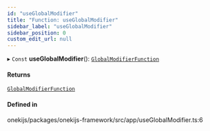 ```yaml
---
id: "useGlobalModifier"
title: "Function: useGlobalModifier"
sidebar_label: "useGlobalModifier"
sidebar_position: 0
custom_edit_url: null
---
```


▸ `Const` **useGlobalModifier**(): [`GlobalModifierFunction`](../types/GlobalModifierFunction.md)

#### Returns

[`GlobalModifierFunction`](../types/GlobalModifierFunction.md)

#### Defined in

onekijs/packages/onekijs-framework/src/app/useGlobalModifier.ts:6
